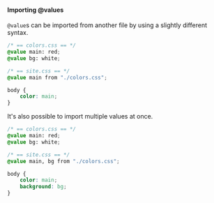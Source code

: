 #### Importing @values

`@value`s can be imported from another file by using a slightly different syntax.

```css
/* == colors.css == */
@value main: red;
@value bg: white;

/* == site.css == */
@value main from "./colors.css";

body {
    color: main;
}
```

It's also possible to import multiple values at once.

```css
/* == colors.css == */
@value main: red;
@value bg: white;

/* == site.css == */
@value main, bg from "./colors.css";

body {
    color: main;
    background: bg;
}
```

